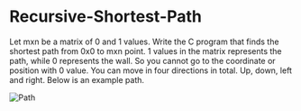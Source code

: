 # Recursive-Shortest-Path

Let mxn be a matrix of 0 and 1 values. Write the C program that finds the shortest path from 0x0 to
mxn point. 1 values in the matrix represents the path, while 0 represents the wall. So you cannot go
to the coordinate or position with 0 value. You can move in four directions in total. Up, down, left and
right. Below is an example path.

![Path](https://i2.wp.com/www.techiedelight.com/wp-content/uploads/shortest-path.png?zoom=2.625&w=1100&ssl=1)
